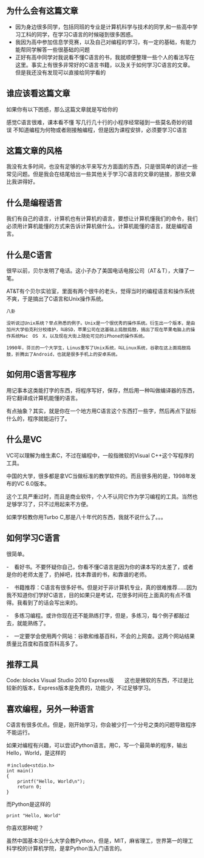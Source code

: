 

## 为什么会有这篇文章

- 因为身边很多同学，包括同班的专业是计算机科学与技术的同学,和一些高中学习工科的同学，在学习C语言的时候碰到很多困惑。
- 我因为高中参加信息学竞赛，以及自己对编程的学习，有一定的基础，有能力能帮同学解答一些很基础的问题
- 正好有高中同学对我说看不懂C语言的书，我就顺便整理一些个人的看法写在这里。事实上有很多非常好的C语言书籍，以及关于如何学习C语言的文章。但是我还没有发现可以直接给同学看的

## 谁应该看这篇文章
如果你有以下困惑，那么这篇文章就是写给你的

感觉C语言很难，课本看不懂
写几行几十行的小程序经常碰到一些莫名奇妙的错误
不知道编程为何物或者刚接触编程，但是因为课程安排，必须要学习C语言

## 这篇文章的风格
我没有太多时间，也没有足够的水平来写方方面面的东西，只是很简单的讲述一些常见问题。但是我会在结尾给出一些其他关于学习C语言的文章的链接，那些文章比我讲得好。

## 什么是编程语言

我们有自己的语言，计算机也有计算机的语言，要想让计算机懂我们的命令，我们必须用计算机能懂的方式来告诉计算机做什么。计算机能懂的语言，就是编程语言。

## 什么是C语言
很早以前，贝尔发明了电话。这小子办了美国电话电报公司（AT＆T），大赚了一笔。

AT&T有个贝尔实验室，里面有两个很牛的老头，觉得当时的编程语言和操作系统不爽，于是搞出了C语言和Unix操作系统。

	八卦

	没听说过Unix系统？举点熟悉的例子。Unix是一个很优秀的操作系统。衍生出一个版本，是由加州大学伯克利分校维护，叫BSD，苹果公司在这基础上捣鼓捣鼓，搞出了现在苹果电脑上的操作系统Mac　OS　X，以及现在大街上随处可见的iPhone的操作系统。
	
	1990年，芬兰的一个大学生，Linus重写了Unix系统，叫Linux系统，谷歌在这上面捣鼓捣鼓，折腾出了Android，也就是很多手机上的安卓系统。


## 如何用C语言写程序
用记事本这类能打字的东西，将程序写好，保存，然后用一种叫做编译器的东西，将它翻译成计算机能懂的语言。

有点抽象？其实，就是你在一个地方用C语言这个东西打一些字，然后再点下鼠标什么的，程序就能运行了。


## 什么是VC
VC可以理解为维生素C，不过在编程中，一般指微软的Visual C++这个写程序的工具。

中国的大学，很多都是拿VC当做标准的教学软件的。而且很多用的是，1998年发布的VC 6.0版本。

这个工具严重过时，而且是商业软件，个人不认同它作为学习编程的工具。当然也足够学习了，只不过用起来不方便。


如果学校教你用Turbo C,那是八十年代的东西，我就不说什么了。。。

## 如何学习C语言
很简单。

-　看好书。不要怀疑你自己，你看不懂C语言是因为你的课本写的太差了，或者是你的老师太差了，扔掉吧，找本靠谱的书，和靠谱的老师。

-　书籍推荐：C语言有很多好书。但是对于非计算机专业，真的很难推荐……因为我不知道你们学好C语言，目的如果只是考试，花很多时间在上面真的有点不值得。我看到了的话会写出来的。

-　多练习编程。或许你现在还不能熟练打字，但是，多练习，每个例子都敲过去，就能熟练了。

-　一定要学会使用两个网站：谷歌和维基百科，不会的上网查。这两个网站结果质量比百度和百度百科高多了。


## 推荐工具

Code::blocks
Visual Studio 2010 Express版　　这也是微软的东西，不过是比较新的版本，Express版本是免费的，功能少，不过足够学习。


## 喜欢编程，另外一种语言

C语言有很多优点。但是，刚开始学习，你会被少打一个分号之类的问题导致程序不能运行。

如果对编程有兴趣，可以尝试Python语言。用C，写一个最简单的程序，输出Hello，World，是这样的
	
	＃include<stdio.h>
	int main()
	{
		printf("Hello, World\n");
		return 0;
	}
	
而Python是这样的

	print "Hello, World"
	
你喜欢那种呢？

虽然中国基本没什么大学会教Python，但是，MIT，麻省理工，世界第一的理工科学校的计算机学院，是拿Python当入门语言的。

